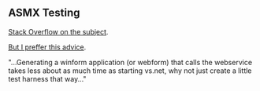 ## ASMX Testing

[Stack Overflow on the subject](https://stackoverflow.com/questions/6274488/asmx-webservice-test-tool/6275444).

[But I preffer this advice](https://stackoverflow.com/a/6275156/10870835).

"...Generating a winform application (or webform) that calls the webservice takes less about as much time as starting vs.net, why not just create a little test harness that way..."
